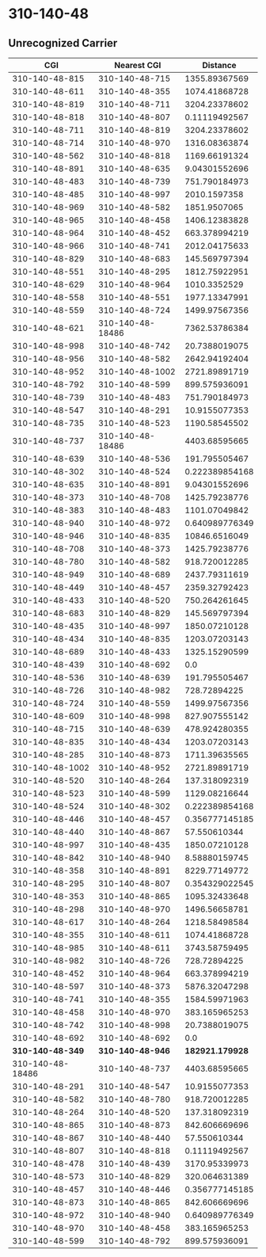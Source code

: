 # 310-140-48
## Unrecognized Carrier


| CGI | Nearest CGI | Distance |
|-----|-------------|----------|
| 310-140-48-815 | 310-140-48-715 | 1355.89367569 |
| 310-140-48-611 | 310-140-48-355 | 1074.41868728 |
| 310-140-48-819 | 310-140-48-711 | 3204.23378602 |
| 310-140-48-818 | 310-140-48-807 | 0.11119492567 |
| 310-140-48-711 | 310-140-48-819 | 3204.23378602 |
| 310-140-48-714 | 310-140-48-970 | 1316.08363874 |
| 310-140-48-562 | 310-140-48-818 | 1169.66191324 |
| 310-140-48-891 | 310-140-48-635 | 9.04301552696 |
| 310-140-48-483 | 310-140-48-739 | 751.790184973 |
| 310-140-48-485 | 310-140-48-997 | 2010.1597358 |
| 310-140-48-969 | 310-140-48-582 | 1851.9507065 |
| 310-140-48-965 | 310-140-48-458 | 1406.12383828 |
| 310-140-48-964 | 310-140-48-452 | 663.378994219 |
| 310-140-48-966 | 310-140-48-741 | 2012.04175633 |
| 310-140-48-829 | 310-140-48-683 | 145.569797394 |
| 310-140-48-551 | 310-140-48-295 | 1812.75922951 |
| 310-140-48-629 | 310-140-48-964 | 1010.3352529 |
| 310-140-48-558 | 310-140-48-551 | 1977.13347991 |
| 310-140-48-559 | 310-140-48-724 | 1499.97567356 |
| 310-140-48-621 | 310-140-48-18486 | 7362.53786384 |
| 310-140-48-998 | 310-140-48-742 | 20.7388019075 |
| 310-140-48-956 | 310-140-48-582 | 2642.94192404 |
| 310-140-48-952 | 310-140-48-1002 | 2721.89891719 |
| 310-140-48-792 | 310-140-48-599 | 899.575936091 |
| 310-140-48-739 | 310-140-48-483 | 751.790184973 |
| 310-140-48-547 | 310-140-48-291 | 10.9155077353 |
| 310-140-48-735 | 310-140-48-523 | 1190.58545502 |
| 310-140-48-737 | 310-140-48-18486 | 4403.68595665 |
| 310-140-48-639 | 310-140-48-536 | 191.795505467 |
| 310-140-48-302 | 310-140-48-524 | 0.222389854168 |
| 310-140-48-635 | 310-140-48-891 | 9.04301552696 |
| 310-140-48-373 | 310-140-48-708 | 1425.79238776 |
| 310-140-48-383 | 310-140-48-483 | 1101.07049842 |
| 310-140-48-940 | 310-140-48-972 | 0.640989776349 |
| 310-140-48-946 | 310-140-48-835 | 10846.6516049 |
| 310-140-48-708 | 310-140-48-373 | 1425.79238776 |
| 310-140-48-780 | 310-140-48-582 | 918.720012285 |
| 310-140-48-949 | 310-140-48-689 | 2437.79311619 |
| 310-140-48-449 | 310-140-48-457 | 2359.32792423 |
| 310-140-48-433 | 310-140-48-520 | 750.264261645 |
| 310-140-48-683 | 310-140-48-829 | 145.569797394 |
| 310-140-48-435 | 310-140-48-997 | 1850.07210128 |
| 310-140-48-434 | 310-140-48-835 | 1203.07203143 |
| 310-140-48-689 | 310-140-48-433 | 1325.15290599 |
| 310-140-48-439 | 310-140-48-692 | 0.0 |
| 310-140-48-536 | 310-140-48-639 | 191.795505467 |
| 310-140-48-726 | 310-140-48-982 | 728.72894225 |
| 310-140-48-724 | 310-140-48-559 | 1499.97567356 |
| 310-140-48-609 | 310-140-48-998 | 827.907555142 |
| 310-140-48-715 | 310-140-48-639 | 478.924280355 |
| 310-140-48-835 | 310-140-48-434 | 1203.07203143 |
| 310-140-48-285 | 310-140-48-873 | 1711.39635565 |
| 310-140-48-1002 | 310-140-48-952 | 2721.89891719 |
| 310-140-48-520 | 310-140-48-264 | 137.318092319 |
| 310-140-48-523 | 310-140-48-599 | 1129.08216644 |
| 310-140-48-524 | 310-140-48-302 | 0.222389854168 |
| 310-140-48-446 | 310-140-48-457 | 0.356777145185 |
| 310-140-48-440 | 310-140-48-867 | 57.550610344 |
| 310-140-48-997 | 310-140-48-435 | 1850.07210128 |
| 310-140-48-842 | 310-140-48-940 | 8.58880159745 |
| 310-140-48-358 | 310-140-48-891 | 8229.77149772 |
| 310-140-48-295 | 310-140-48-807 | 0.354329022545 |
| 310-140-48-353 | 310-140-48-865 | 1095.32433648 |
| 310-140-48-298 | 310-140-48-970 | 1496.56658781 |
| 310-140-48-617 | 310-140-48-264 | 1218.58498584 |
| 310-140-48-355 | 310-140-48-611 | 1074.41868728 |
| 310-140-48-985 | 310-140-48-611 | 3743.58759495 |
| 310-140-48-982 | 310-140-48-726 | 728.72894225 |
| 310-140-48-452 | 310-140-48-964 | 663.378994219 |
| 310-140-48-597 | 310-140-48-373 | 5876.32047298 |
| 310-140-48-741 | 310-140-48-355 | 1584.59971963 |
| 310-140-48-458 | 310-140-48-970 | 383.165965253 |
| 310-140-48-742 | 310-140-48-998 | 20.7388019075 |
| 310-140-48-692 | 310-140-48-692 | 0.0 |
| **310-140-48-349** | **310-140-48-946** | **182921.179928** |
| 310-140-48-18486 | 310-140-48-737 | 4403.68595665 |
| 310-140-48-291 | 310-140-48-547 | 10.9155077353 |
| 310-140-48-582 | 310-140-48-780 | 918.720012285 |
| 310-140-48-264 | 310-140-48-520 | 137.318092319 |
| 310-140-48-865 | 310-140-48-873 | 842.606669696 |
| 310-140-48-867 | 310-140-48-440 | 57.550610344 |
| 310-140-48-807 | 310-140-48-818 | 0.11119492567 |
| 310-140-48-478 | 310-140-48-439 | 3170.95339973 |
| 310-140-48-573 | 310-140-48-829 | 320.064631389 |
| 310-140-48-457 | 310-140-48-446 | 0.356777145185 |
| 310-140-48-873 | 310-140-48-865 | 842.606669696 |
| 310-140-48-972 | 310-140-48-940 | 0.640989776349 |
| 310-140-48-970 | 310-140-48-458 | 383.165965253 |
| 310-140-48-599 | 310-140-48-792 | 899.575936091 |
